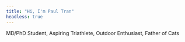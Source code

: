 ```yaml
---
title: "Hi, I'm Paul Tran"
headless: true
---
```


MD/PhD Student, Aspiring Triathlete, Outdoor Enthusiast, Father of Cats
